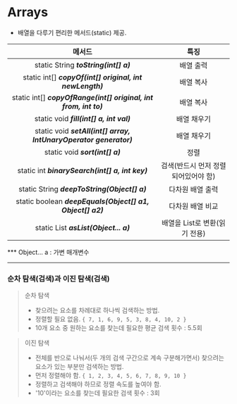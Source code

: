 # Arrays
- 배열을 다루기 편리한 메서드(static) 제공.

| 메서드 | 특징 |
|:-----:|:-----:|
| static String ***toString(int[] a)*** | 배열 출력 |
| static int[] ***copyOf(int[] original, int newLength)*** | 배열 복사 |
| static int[] ***copyOfRange(int[] original, int from, int to)*** | 배열 복사 |
| static void ***fill(int[] a, int val)*** | 배열 채우기 |
| static void ***setAll(int[] array, IntUnaryOperator generator)*** | 배열 채우기 |
| static void ***sort(int[] a)*** | 정렬 |
| static int ***binarySearch(int[] a, int key)*** | 검색(반드시 먼저 정렬되어있어야 함) |
| static String ***deepToString(Object[] a)*** | 다차원 배열 출력 |
| static boolean ***deepEquals(Object[] a1, Object[] a2)*** | 다차원 배열 비교 |
| static List ***asList(Object... a)*** | 배열을 List로 변환(읽기 전용) |

*** Object... a : 가변 매개변수
___

### 순차 탐색(검색)과 이진 탐색(검색)
> 순차 탐색
> - 찾으려는 요소를 차례대로 하나씩 검색하는 방법.
> - 정렬할 필요 없음. `{ 7, 1, 6, 9, 5, 3, 8, 4, 10, 2 }`
> - 10개 요소 중 원하는 요소를 찾는데 필요한 평균 검색 횟수 : 5.5회

> 이진 탐색
> - 전체를 반으로 나눠서(두 개의 검색 구간으로 계속 구분해가면서) 찾으려는 요소가 있는 부분만 검색하는 방법.
> - 먼저 정렬해야 함. `{ 1, 2, 3, 4, 5, 6, 7, 8, 9, 10 }`
> - 정렬하고 검색해야 하므로 정렬 속도를 높여야 함.
> - '10'이라는 요소를 찾는데 필요한 검색 횟수 : 3회
